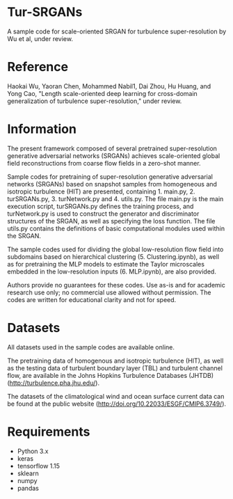 # Tur-SRGANs
A sample code for scale-oriented SRGAN for turbulence super-resolution by Wu et al, under review.

# Reference
Haokai Wu, Yaoran Chen, Mohammed Nabil1, Dai Zhou, Hu Huang, and Yong Cao, "Length scale-oriented deep learning for cross-domain generalization of turbulence super-resolution," under review.

# Information
The present framework composed of several pretrained super-resolution generative adversarial networks (SRGANs) achieves scale-oriented global field reconstructions from coarse flow fields in a zero-shot manner.

Sample codes for pretraining of super-resolution generative adversarial networks (SRGANs) based on snapshot samples from homogeneous and isotropic turbulence (HIT) are presented,
containing 1. main.py, 2. turSRGANs.py, 3. turNetwork.py and 4. utils.py. The file main.py is the main execution script, turSRGANs.py defines the training process, and turNetwork.py is used to construct the generator and discriminator structures of the SRGAN, as well as specifying the loss function. The file utils.py contains the definitions of basic computational modules used within the SRGAN.  

The sample codes used for dividing the global low-resolution flow field into subdomains based on hierarchical clustering (5. Clustering.ipynb), as well as for pretraining the MLP models to estimate the Taylor microscales embedded in the low-resolution inputs (6. MLP.ipynb), are also provided.

Authors provide no guarantees for these codes. Use as-is and for academic research use only; no commercial use allowed without permission. The codes are written for educational clarity and not for speed.

# Datasets

All datasets used in the sample codes are available online. 

The pretraining data of homogenous and isotropic turbulence (HIT), as well as the testing data of turbulent boundary layer (TBL) and turbulent channel flow, are available in the Johns Hopkins Turbulence Databases (JHTDB) (http://turbulence.pha.jhu.edu/). 

The datasets of the climatological wind and ocean surface current data can be found at the public website (http://doi.org/10.22033/ESGF/CMIP6.3749/).

# Requirements
* Python 3.x  
* keras  
* tensorflow 1.15
* sklearn
* numpy
* pandas
